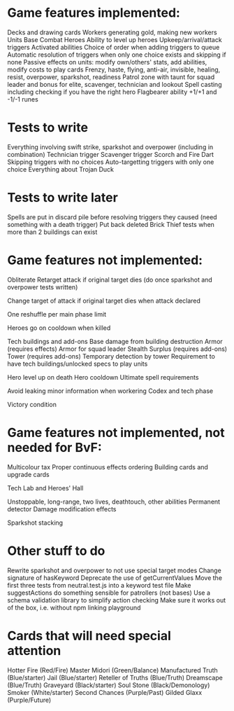 # Game features implemented:

Decks and drawing cards
Workers generating gold, making new workers
Units
Base
Combat
Heroes
Ability to level up heroes
Upkeep/arrival/attack triggers
Activated abilities
Choice of order when adding triggers to queue
Automatic resolution of triggers when only one choice exists and skipping if none
Passive effects on units: modify own/others' stats, add abilities, modify costs to play cards
Frenzy, haste, flying, anti-air, invisible, healing, resist, overpower, sparkshot, readiness
Patrol zone with taunt for squad leader and bonus for elite, scavenger, technician and lookout
Spell casting including checking if you have the right hero
Flagbearer ability
+1/+1 and -1/-1 runes

# Tests to write

Everything involving swift strike, sparkshot and overpower (including in combination)
Technician trigger
Scavenger trigger
Scorch and Fire Dart
Skipping triggers with no choices
Auto-targetting triggers with only one choice
Everything about Trojan Duck

# Tests to write later

Spells are put in discard pile before resolving triggers they caused (need something with a death trigger)
Put back deleted Brick Thief tests when more than 2 buildings can exist

# Game features not implemented:

Obliterate
Retarget attack if original target dies (do once sparkshot and overpower tests written)

Change target of attack if original target dies when attack declared

One reshuffle per main phase limit

Heroes go on cooldown when killed

Tech buildings and add-ons
Base damage from building destruction
Armor (requires effects)
Armor for squad leader
Stealth
Surplus (requires add-ons)
Tower (requires add-ons)
Temporary detection by tower
Requirement to have tech buildings/unlocked specs to play units

Hero level up on death
Hero cooldown
Ultimate spell requirements

Avoid leaking minor information when workering
Codex and tech phase

Victory condition

# Game features not implemented, not needed for BvF:

Multicolour tax
Proper continuous effects ordering
Building cards and upgrade cards

Tech Lab and Heroes' Hall

Unstoppable, long-range, two lives, deathtouch, other abilities
Permanent detector
Damage modification effects

Sparkshot stacking

# Other stuff to do

Rewrite sparkshot and overpower to not use special target modes
Change signature of hasKeyword
Deprecate the use of getCurrentValues
Move the first three tests from neutral.test.js into a keyword test file
Make suggestActions do something sensible for patrollers (not bases)
Use a schema validation library to simplify action checking
Make sure it works out of the box, i.e. without npm linking playground

# Cards that will need special attention

Hotter Fire (Red/Fire)
Master Midori (Green/Balance)
Manufactured Truth (Blue/starter)
Jail (Blue/starter)
Reteller of Truths (Blue/Truth)
Dreamscape (Blue/Truth)
Graveyard (Black/starter)
Soul Stone (Black/Demonology)
Smoker (White/starter)
Second Chances (Purple/Past)
Gilded Glaxx (Purple/Future)
